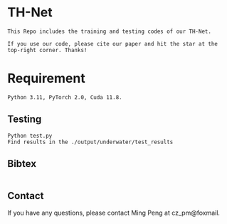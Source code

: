 # TH-Net
```
This Repo includes the training and testing codes of our TH-Net.

If you use our code, please cite our paper and hit the star at the top-right corner. Thanks!
```

# Requirement
```
Python 3.11, PyTorch 2.0, Cuda 11.8.
```

## Testing
```
Python test.py
Find results in the ./output/underwater/test_results

```

## Bibtex

```
```
## Contact
If you have any questions, please contact Ming Peng at cz_pm@foxmail.
